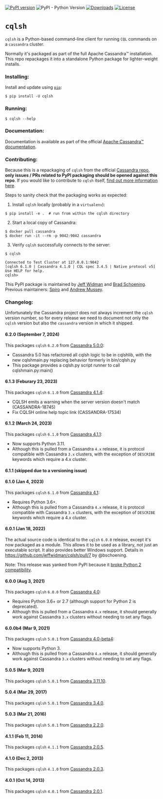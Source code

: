 [![PyPI version](https://badge.fury.io/py/cqlsh.svg)](https://badge.fury.io/py/cqlsh)
![PyPI - Python Version](https://img.shields.io/pypi/pyversions/cqlsh)
[![Downloads](https://pepy.tech/badge/cqlsh)](https://pepy.tech/project/cqlsh)
[![License](https://img.shields.io/badge/License-Apache%202.0-blue.svg)](https://opensource.org/licenses/Apache-2.0)

# `cqlsh`

`cqlsh` is a Python-based command-line client for running `CQL` commands on a `cassandra` cluster.

Normally it's packaged as part of the full Apache Cassandra™ installation. This repo repackages it into a standalone Python package for lighter-weight installs.

### Installing:

Install and update using [`pip`](https://pip.pypa.io/en/stable/quickstart/):
```
$ pip install -U cqlsh
```

### Running:

```
$ cqlsh --help
```

### Documentation:

Documentation is available as part of the official [Apache Cassandra™ documentation](https://cassandra.apache.org/doc/latest/tools/cqlsh.html).

### Contributing:

Because this is a repackaging of `cqlsh` from the official [Cassandra repo](https://gitbox.apache.org/repos/asf/cassandra.git), **only issues / PRs related to PyPI packaging should be opened against this repo**. If you would like to contribute to `cqlsh` itself, [find out more information here](https://github.com/apache/cassandra/blob/trunk/CONTRIBUTING.md).

Steps to sanity check that the packaging works as expected:

1. Install `cqlsh` locally (probably in a `virtualenv`):
```
$ pip install -e .  # run from within the cqlsh directory
```
2. Start a local copy of Cassandra:
```
$ docker pull cassandra
$ docker run -it --rm -p 9042:9042 cassandra
```
3. Verify `cqlsh` successfully connects to the server:
```
$ cqlsh

Connected to Test Cluster at 127.0.0.1:9042
[cqlsh 6.1.0 | Cassandra 4.1.0 | CQL spec 3.4.5 | Native protocol v5]
Use HELP for help.
cqlsh>
```

This PyPI package is maintained by [Jeff Widman](https://github.com/jeffwidman) and [Brad Schoening](https://github.com/bschoening). Previous maintainers: [Spiro](https://github.com/spiside) and [Andrew Mussey](https://github.com/amussey).


### Changelog:

Unfortunately the Cassandra project does not always increment the `cqlsh` version number, so for every
release we need to document not only the `cqlsh` version but also the `cassandra` version in which it
shipped.

#### 6.2.0 (September 7, 2024)

This packages `cqlsh` `6.2.0` from [Cassandra 5.0.0](https://github.com/apache/cassandra/blob/cassandra-5.0.0/pylib/cqlshlib):
 * Cassandra 5.0 has refactored all cqlsh logic to be in cqlshlib, with the new cqlshmain.py replacing behavior formerly in bin/cqlsh.py
 * This package provides a cqlsh.py script runner to call cqlshmain.py:main()

#### 6.1.3 (Feburary 23, 2023)

This packages `cqlsh` `6.1.0` from [Cassandra 4.1.4](https://github.com/apache/cassandra/blob/cassandra-4.1.4/bin/cqlsh.py):
 * CQLSH emits a warning when the server version doesn't match (CASSANDRA-18745)
 * Fix CQLSH online help topic link (CASSANDRA-17534)

#### 6.1.2 (March 24, 2023)

This packages `cqlsh` `6.1.0` from [Cassandra 4.1.1](https://github.com/apache/cassandra/blob/cassandra-4.1.1/bin/cqlsh.py):
* Now supports Python 3.11.
* Although this is pulled from a Cassandra `4.x` release, it is protocol compatible with Cassandra `3.x` clusters, with the exception of `DESCRIBE` keywords which require a 4.x cluster.

#### 6.1.1 (skipped due to a versioning issue)

#### 6.1.0 (Jan 4, 2023)

This packages `cqlsh` `6.1.0` from [Cassandra 4.1](https://github.com/apache/cassandra/blob/cassandra-4.1.0/bin/cqlsh.py):
* Requires Python 3.6+.
* Although this is pulled from a Cassandra `4.x` release, it is protocol compatible with Cassandra `3.x` clusters, with the exception of `DESCRIBE` keywords which require a 4.x cluster.

#### 6.0.1 (Jan 18, 2022)

The actual source code is identical to the `cqlsh` `6.0.0` release, except it's now packaged as
a module. This allows it to be used as a library, not just an executable script. It also provides
better Windows support. Details in https://github.com/jeffwidman/cqlsh/pull/7 by @bschoening.

Note: This release was yanked from PyPI because it [broke Python 2 compatibility](https://github.com/jeffwidman/cqlsh/issues/11).

#### 6.0.0 (Aug 3, 2021)

This packages `cqlsh` `6.0.0` from [Cassandra 4.0](https://github.com/apache/cassandra/blob/cassandra-4.0.0/bin/cqlsh.py):
* Requires Python 3.6+ or 2.7 (although support for Python 2 is deprecated).
* Although this is pulled from a Cassandra `4.x` release, it should generally work against Cassandra `3.x` clusters without needing to set any flags.


#### 6.0.0b4 (Mar 9, 2021)

This packages `cqlsh` `5.0.1` from [Cassandra 4.0-beta4](https://github.com/apache/cassandra/blob/cassandra-4.0-beta4/bin/cqlsh.py):
* Now supports Python 3.
* Although this is pulled from a Cassandra `4.x` release, it should generally work against Cassandra `3.x` clusters without needing to set any flags.

#### 5.0.5 (Mar 9, 2021)

This packages `cqlsh` `5.0.1` from [Cassandra 3.11.10](https://github.com/apache/cassandra/blob/cassandra-3.11.10/bin/cqlsh.py).

#### 5.0.4 (Mar 29, 2017)

This packages `cqlsh` `5.0.1` from [Cassandra 3.4.0](https://github.com/apache/cassandra/blob/cassandra-3.4/bin/cqlsh.py).


#### 5.0.3 (Mar 21, 2016)

This packages `cqlsh` `5.0.1` from [Cassandra 2.2.0](https://github.com/apache/cassandra/blob/cassandra-2.2.0/bin/cqlsh.py).


#### 4.1.1 (Feb 11, 2014)

This packages `cqlsh` `4.1.1` from [Cassandra 2.0.5](https://github.com/apache/cassandra/blob/cassandra-2.0.5/bin/cqlsh).


#### 4.1.0 (Dec 2, 2013)

This packages `cqlsh` `4.1.0` from [Cassandra 2.0.3](https://github.com/apache/cassandra/blob/cassandra-2.0.3/bin/cqlsh).


#### 4.0.1 (Oct 14, 2013)

This packages `cqlsh` `4.0.1` from [Cassandra 2.0.1](https://github.com/apache/cassandra/blob/cassandra-2.0.1/bin/cqlsh).
